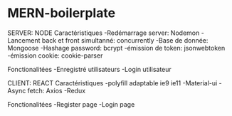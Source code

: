 # MERN-boilerplate

SERVER: NODE
Caractéristiques
-Redémarrage server: Nodemon
-Lancement back et front simultanné: concurrently
-Base de donnée: Mongoose
-Hashage password: bcrypt
-émission de token: jsonwebtoken
-émission cookie: cookie-parser

Fonctionalitées
-Enregistré utilisateurs
-Login utilisateur


CLIENT: REACT
Caractéristiques
-polyfill adaptable ie9 ie11
-Material-ui
-Async fetch: Axios
-Redux

Fonctionalitées
-Register page
-Login page

